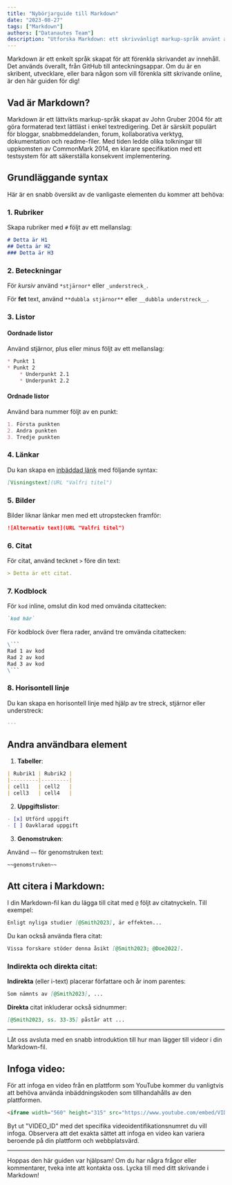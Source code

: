 ```yaml
---
title: "Nybörjarguide till Markdown"
date: "2023-08-27"
tags: ["Markdown"]
authors: ["Datanautes Team"]
description: "Utforska Markdown: ett skrivvänligt markup-språk använt av skribenter och utvecklare. Förbättra läsbarheten av ditt online-innehåll på plattformar som GitHub. Dyk in i vår guide!"
---
```


Markdown är ett enkelt språk skapat för att förenkla skrivandet av innehåll. Det används överallt, från GitHub till anteckningsappar. Om du är en skribent, utvecklare, eller bara någon som vill förenkla sitt skrivande online, är den här guiden för dig!

## Vad är Markdown?

Markdown är ett lättvikts markup-språk skapat av John Gruber 2004 för att göra formaterad text lättläst i enkel textredigering. Det är särskilt populärt för bloggar, snabbmeddelanden, forum, kollaborativa verktyg, dokumentation och readme-filer. Med tiden ledde olika tolkningar till uppkomsten av CommonMark 2014, en klarare specifikation med ett testsystem för att säkerställa konsekvent implementering.

## Grundläggande syntax

Här är en snabb översikt av de vanligaste elementen du kommer att behöva:

### 1. Rubriker

Skapa rubriker med `#` följt av ett mellanslag:

```md
# Detta är H1 
## Detta är H2 
### Detta är H3
```

### 2. Beteckningar

För _kursiv_ använd `*stjärnor*` eller `_understreck_`.

För **fet** text, använd `**dubbla stjärnor**` eller `__dubbla understreck__`.

### 3. Listor

#### Oordnade listor

Använd stjärnor, plus eller minus följt av ett mellanslag:

```md
* Punkt 1 
* Punkt 2   
    * Underpunkt 2.1   
    * Underpunkt 2.2
```

#### Ordnade listor

Använd bara nummer följt av en punkt:

```md
1. Första punkten 
2. Andra punkten 
3. Tredje punkten
```

### 4. Länkar

Du kan skapa en [inbäddad länk](https://www.example.com/) med följande syntax:

```md
[Visningstext](URL "Valfri titel")
```

### 5. Bilder

Bilder liknar länkar men med ett utropstecken framför:

```md
![Alternativ text](URL "Valfri titel")
```

### 6. Citat

För citat, använd tecknet `>` före din text:

```md
> Detta är ett citat.
```

### 7. Kodblock

För `kod` inline, omslut din kod med omvända citattecken:

```md
`kod här` 
```

För kodblock över flera rader, använd tre omvända citattecken:

```md
\```
Rad 1 av kod
Rad 2 av kod
Rad 3 av kod
\```
```

### 8. Horisontell linje

Du kan skapa en horisontell linje med hjälp av tre streck, stjärnor eller understreck:

```md
---
```

## Andra användbara element

1. **Tabeller**:

```md
| Rubrik1 | Rubrik2 | 
|---------|---------| 
| cell1   | cell2   | 
| cell3   | cell4   |
```

2. **Uppgiftslistor**:

```md
- [x] Utförd uppgift 
- [ ] Oavklarad uppgift
```

3. **Genomstruken**:

Använd `~~` för genomstruken text:

```md
~~genomstruken~~
```

## Att citera i Markdown:

I din Markdown-fil kan du lägga till citat med `@` följt av citatnyckeln. Till exempel:

```md
Enligt nyliga studier [@Smith2023], är effekten...
```

Du kan också använda flera citat:

```md
Vissa forskare stöder denna åsikt [@Smith2023; @Doe2022].
```

### Indirekta och direkta citat:

**Indirekta** (eller i-text) placerar författare och år inom parentes:

```md
Som nämnts av [@Smith2023], ...
```

**Direkta** citat inkluderar också sidnummer:

```md
[@Smith2023, ss. 33-35] påstår att ...
```

---

Låt oss avsluta med en snabb introduktion till hur man lägger till videor i din Markdown-fil.

## Infoga video:

För att infoga en video från en plattform som YouTube kommer du vanligtvis att behöva använda inbäddningskoden som tillhandahålls av den plattformen.

```md
<iframe width="560" height="315" src="https://www.youtube.com/embed/VIDEO_ID" frameborder="0" allowfullscreen></iframe>
```

Byt ut "VIDEO_ID" med det specifika videoidentifikationsnumret du vill infoga. Observera att det exakta sättet att infoga en video kan variera beroende på din plattform och webbplatsvärd.

---

Hoppas den här guiden var hjälpsam! Om du har några frågor eller kommentarer, tveka inte att kontakta oss. Lycka till med ditt skrivande i Markdown!
